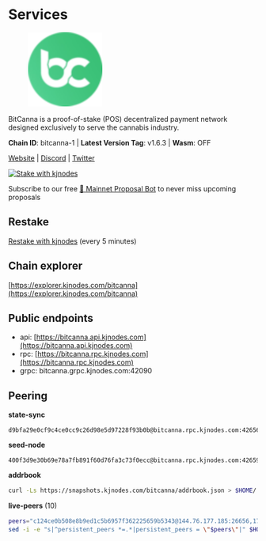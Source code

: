 # Services

<figure><img src="https://raw.githubusercontent.com/kj89/cosmos-images/main/logos/bitcanna.png" width="150" alt=""><figcaption></figcaption></figure>

BitCanna is a proof-of-stake (POS) decentralized payment network designed exclusively to serve the cannabis industry. 

**Chain ID**: bitcanna-1 | **Latest Version Tag**: v1.6.3 | **Wasm**: OFF

[Website](https://www.bitcanna.io) | [Discord](https://discord.gg/9AVrzaVQvs) | [Twitter](https://twitter.com/BitCannaGlobal)

[![Stake with kjnodes](https://i.ibb.co/cr44Q8j/button-stake-with-kjnodes.png)](https://restake.app/bitcanna/bcnavaloper1aym6s8eza7kjvnxuwxufrzccz6vqvgnsc47cc7)

Subscribe to our free [🤖 Mainnet Proposal Bot](https://t.me/kjnodes_proposal_bot) to never miss upcoming proposals

## Restake

[Restake with kjnodes](https://restake.app/bitcanna/bcnavaloper1aym6s8eza7kjvnxuwxufrzccz6vqvgnsc47cc7) (every 5 minutes)
## Chain explorer
[https://explorer.kjnodes.com/bitcanna](https://explorer.kjnodes.com/bitcanna)

## Public endpoints

* api: [https://bitcanna.api.kjnodes.com](https://bitcanna.api.kjnodes.com)
* rpc: [https://bitcanna.rpc.kjnodes.com](https://bitcanna.rpc.kjnodes.com)
* grpc: bitcanna.grpc.kjnodes.com:42090

## Peering

**state-sync**

```text
d9bfa29e0cf9c4ce0cc9c26d98e5d97228f93b0b@bitcanna.rpc.kjnodes.com:42656
```

**seed-node**

```text
400f3d9e30b69e78a7fb891f60d76fa3c73f0ecc@bitcanna.rpc.kjnodes.com:42659
```

**addrbook**
```bash
curl -Ls https://snapshots.kjnodes.com/bitcanna/addrbook.json > $HOME/.bcna/config/addrbook.json
```

**live-peers** (10)
```bash
peers="c124ce0b508e8b9ed1c5b6957f362225659b5343@144.76.177.185:26656,17065f4b6062471aa2e1e615d5061e200a1d44e0@62.171.190.198:26656,0a658df9d9fab096983a12e6f878e87281a15ce6@5.189.128.119:27656,d9bfa29e0cf9c4ce0cc9c26d98e5d97228f93b0b@65.109.88.38:42656,0393c19b176d1cf8bc560c5a8fa990301deb1a7e@95.217.126.185:26656,8e4e1f1e087c76c71c64e477e95495833da82aa2@135.181.173.137:26656,ad820cb2fa85e525538207bb24ee49a61a74eb45@93.115.25.15:26656,7c00beb4956bc40cd33ced6e2c2ffe07d4fa32e7@95.216.242.82:36656,97e4468ac589eac505a800411c635b14511a61bb@144.76.239.25:26656,a7d96dc929824613315dcc1c90fee119f28cc51f@134.65.193.132:26656"
sed -i -e "s|^persistent_peers *=.*|persistent_peers = \"$peers\"|" $HOME/.bcna/config/config.toml
```
